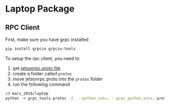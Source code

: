 # Laptop Package

## RPC Client

First, make sure you have grpc installed

```bash
pip install grpcio grpcio-tools
```

To setup the rpc client, you need to
1. get [jetsonrpc.proto file](https://github.com/hanzhi713/mars-ros/blob/master/src/rpc-server/jetsonrpc.proto)
2. create a folder called `protos`
3. move jetsonrpc.proto into the `protos` folder
4. run the following command

```bash
cd mars_2019/laptop
python -m grpc_tools.protoc -I. --python_out=. --grpc_python_out=. protos/jetsonrpc.proto
```